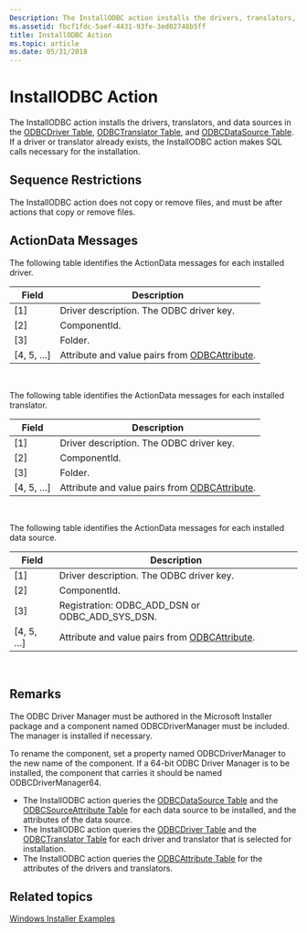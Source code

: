 ```yaml
---
Description: The InstallODBC action installs the drivers, translators, and data sources in the ODBCDriver Table, ODBCTranslator Table, and ODBCDataSource Table.
ms.assetid: fbcf1fdc-5aef-4431-93fe-3ed02748b5ff
title: InstallODBC Action
ms.topic: article
ms.date: 05/31/2018
---
```


# InstallODBC Action

The InstallODBC action installs the drivers, translators, and data sources in the [ODBCDriver Table](odbcdriver-table.md), [ODBCTranslator Table](odbctranslator-table.md), and [ODBCDataSource Table](odbcdatasource-table.md). If a driver or translator already exists, the InstallODBC action makes SQL calls necessary for the installation.

## Sequence Restrictions

The InstallODBC action does not copy or remove files, and must be after actions that copy or remove files.

## ActionData Messages

The following table identifies the ActionData messages for each installed driver.



| Field       | Description                                                              |
|-------------|--------------------------------------------------------------------------|
| \[1\]       | Driver description. The ODBC driver key.                                 |
| \[2\]       | ComponentId.                                                             |
| \[3\]       | Folder.                                                                  |
| \[4, 5, …\] | Attribute and value pairs from [ODBCAttribute](odbcattribute-table.md). |



 

The following table identifies the ActionData messages for each installed translator.



| Field       | Description                                                              |
|-------------|--------------------------------------------------------------------------|
| \[1\]       | Driver description. The ODBC driver key.                                 |
| \[2\]       | ComponentId.                                                             |
| \[3\]       | Folder.                                                                  |
| \[4, 5, …\] | Attribute and value pairs from [ODBCAttribute](odbcattribute-table.md). |



 

The following table identifies the ActionData messages for each installed data source.



| Field       | Description                                                              |
|-------------|--------------------------------------------------------------------------|
| \[1\]       | Driver description. The ODBC driver key.                                 |
| \[2\]       | ComponentId.                                                             |
| \[3\]       | Registration: ODBC\_ADD\_DSN or ODBC\_ADD\_SYS\_DSN.                     |
| \[4, 5, …\] | Attribute and value pairs from [ODBCAttribute](odbcattribute-table.md). |



 

## Remarks

The ODBC Driver Manager must be authored in the Microsoft Installer package and a component named ODBCDriverManager must be included. The manager is installed if necessary.

To rename the component, set a property named ODBCDriverManager to the new name of the component. If a 64-bit ODBC Driver Manager is to be installed, the component that carries it should be named ODBCDriverManager64.

-   The InstallODBC action queries the [ODBCDataSource Table](odbcdatasource-table.md) and the [ODBCSourceAttribute Table](odbcsourceattribute-table.md) for each data source to be installed, and the attributes of the data source.
-   The InstallODBC action queries the [ODBCDriver Table](odbcdriver-table.md) and the [ODBCTranslator Table](odbctranslator-table.md) for each driver and translator that is selected for installation.
-   The InstallODBC action queries the [ODBCAttribute Table](odbcattribute-table.md) for the attributes of the drivers and translators.

## Related topics

<dl> <dt>

[Windows Installer Examples](windows-installer-examples.md)
</dt> </dl>

 

 



